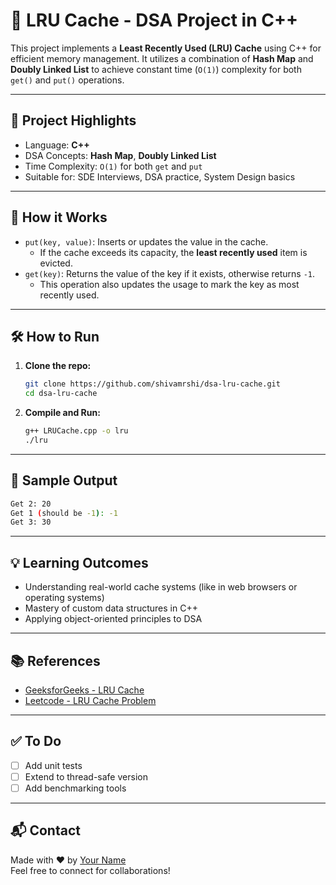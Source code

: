 # 🔁 LRU Cache - DSA Project in C++

This project implements a **Least Recently Used (LRU) Cache** using C++ for efficient memory management. It utilizes a combination of **Hash Map** and **Doubly Linked List** to achieve constant time (`O(1)`) complexity for both `get()` and `put()` operations.

---

## 📌 Project Highlights

- Language: **C++**
- DSA Concepts: **Hash Map**, **Doubly Linked List**
- Time Complexity: `O(1)` for both `get` and `put`
- Suitable for: SDE Interviews, DSA practice, System Design basics

---

## 🚀 How it Works

- `put(key, value)`: Inserts or updates the value in the cache.
  - If the cache exceeds its capacity, the **least recently used** item is evicted.
- `get(key)`: Returns the value of the key if it exists, otherwise returns `-1`.
  - This operation also updates the usage to mark the key as most recently used.

---

## 🛠️ How to Run

1. **Clone the repo:**

   ```bash
   git clone https://github.com/shivamrshi/dsa-lru-cache.git
   cd dsa-lru-cache
   ```

2. **Compile and Run:**
   ```bash
   g++ LRUCache.cpp -o lru
   ./lru
   ```

---

## 📄 Sample Output

```bash
Get 2: 20
Get 1 (should be -1): -1
Get 3: 30
```

---

## 💡 Learning Outcomes

- Understanding real-world cache systems (like in web browsers or operating systems)
- Mastery of custom data structures in C++
- Applying object-oriented principles to DSA

---

## 📚 References

- [GeeksforGeeks - LRU Cache](https://www.geeksforgeeks.org/lru-cache-implementation/)
- [Leetcode - LRU Cache Problem](https://leetcode.com/problems/lru-cache/)

---

## ✅ To Do

- [ ] Add unit tests
- [ ] Extend to thread-safe version
- [ ] Add benchmarking tools

---

## 📬 Contact

Made with ❤️ by [Your Name](https://github.com/shivamrshi)  
Feel free to connect for collaborations!
